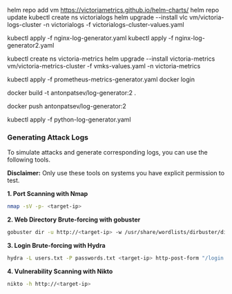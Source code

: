 helm repo add vm https://victoriametrics.github.io/helm-charts/
helm repo update
kubectl create ns victorialogs
helm upgrade --install vlc vm/victoria-logs-cluster -n victorialogs -f victorialogs-cluster-values.yaml

kubectl apply -f nginx-log-generator.yaml
kubectl apply -f nginx-log-generator2.yaml

kubectl create ns victoria-metrics
helm upgrade --install victoria-metrics vm/victoria-metrics-cluster -f vmks-values.yaml -n victoria-metrics

kubectl apply -f prometheus-metrics-generator.yaml
docker login

docker build -t antonpatsev/log-generator:2 .

docker push antonpatsev/log-generator:2

kubectl apply -f python-log-generator.yaml

### Generating Attack Logs

To simulate attacks and generate corresponding logs, you can use the following tools.

**Disclaimer:** Only use these tools on systems you have explicit permission to test.

**1. Port Scanning with Nmap**

```bash
nmap -sV -p- <target-ip>
```

**2. Web Directory Brute-forcing with gobuster**

```bash
gobuster dir -u http://<target-ip> -w /usr/share/wordlists/dirbuster/directory-list-2.3-medium.txt
```

**3. Login Brute-forcing with Hydra**

```bash
hydra -L users.txt -P passwords.txt <target-ip> http-post-form "/login.php:username=^USER^&password=^PASS^:F=Invalid"
```

**4. Vulnerability Scanning with Nikto**

```bash
nikto -h http://<target-ip>
```